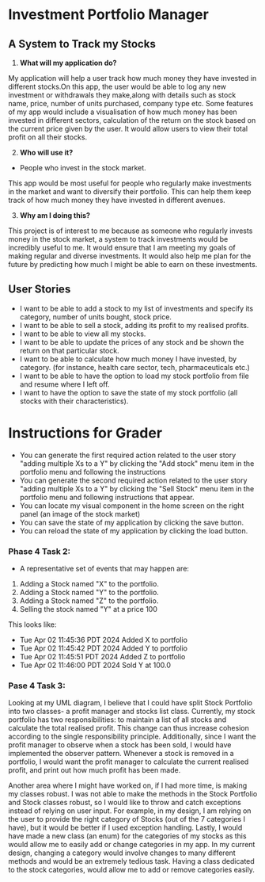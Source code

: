 # Investment Portfolio Manager

## A System to Track my Stocks

1. **What will my application do?** 

My application will help a user track how much money they have invested in different stocks.On this app, the user would be able to log any new investment or withdrawals they make,along with 
details such as stock name, price, number of units purchased, company type etc. Some features of my app would include 
a visualisation of how much money has been invested in different sectors, calculation of the return on the stock based on the current price given by the user.
It would allow users to view their total profit on all their stocks. 

2. **Who will use it?** 

- People who invest in the stock market.

This app would be most useful for people who regularly make investments in the market and want to diversify their portfolio. This can help them keep track of how much money they have invested in different avenues. 


3. **Why am I doing this?**

This project is of interest to me because as someone who regularly invests money in the stock market, a system to track investments would be incredibly useful to me. 
It would ensure that I am meeting my goals of making regular and diverse investments.  It would also help me plan for the future by predicting how much I might be able to earn on these investments. 

## User Stories

- I want to be able to add a stock to my list of investments and specify its category, number of units bought, stock price. 
- I want to be able to sell a stock, adding its profit to my realised profits. 
- I want to be able to view all my stocks. 
- I want to be able to update the prices of any stock and be shown the return on that particular stock.  
- I want to be able to calculate how much money I have invested, by category. (for instance, health care sector, tech, pharmaceuticals etc.)
- I want to be able to have the option to load my stock portfolio from file and resume where I left off. 
- I want to have the option to save the state of my stock portfolio (all stocks with their characteristics). 


# Instructions for Grader

- You can generate the first required action related to the user story "adding multiple Xs to a Y" by clicking the
  "Add stock" menu item in the portfolio menu and following the instructions
- You can generate the second required action related to the user story "adding multiple Xs to a Y" by clicking the "Sell
  Stock" menu item in the portfolio menu and following instructions that appear.
- You can locate my visual component in the home screen on the right panel (an image of the stock market)
- You can save the state of my application by clicking the save button.
- You can reload the state of my application by clicking the load button. 

### Phase 4 Task 2:

- A representative set of events that may happen are:

1. Adding a Stock named "X" to the portfolio.
2. Adding a Stock named "Y" to the portfolio.
3. Adding a Stock named "Z" to the portfolio.
3. Selling the stock named "Y" at a price 100

This looks like:

  - Tue Apr 02 11:45:36 PDT 2024 
   Added X to portfolio 
  - Tue Apr 02 11:45:42 PDT 2024
   Added Y to portfolio
  -  Tue Apr 02 11:45:51 PDT 2024
   Added Z to portfolio
   - Tue Apr 02 11:46:00 PDT 2024
   Sold Y at 100.0

### Pase 4 Task 3:

Looking at my UML diagram, I believe that I could have split Stock Portfolio into two classes- a profit manager and stocks list class. 
Currently, my stock portfolio has two responsibilities: to maintain a list of all stocks and calculate the total realised profit. This change can thus increase 
cohesion according to the single responsibility principle. Additionally, since I want the profit manager to observe when a stock has been sold, I would have implemented the observer pattern. 
Whenever a stock is removed in a portfolio, I would want the profit manager to calculate the current realised profit, and print out how much profit has been made. 

Another area where I might have worked on, if I had more time, is making my classes robust. I was not able to make the methods in the Stock Portfolio and Stock classes robust, 
so I would like to throw and catch exceptions instead of relying on user input. For example, 
in my design, I am relying on the user to provide the right category of Stocks (out of the 7 categories I have), but it would be better if I used exception handling.
Lastly, I would have made a new class (an enum) for the categories of my stocks as this would allow me to easily add or change categories in my app.
In my current design, changing a category would involve changes to many different methods and would be an extremely tedious task. Having a class dedicated to the stock categories, would allow me 
to add or remove categories easily. 


